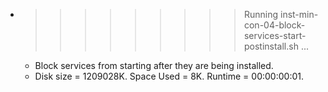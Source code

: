 * >>>>>>>>> Running inst-min-con-04-block-services-start-postinstall.sh ...
  * Block services from starting after they are being installed.
  * Disk size = 1209028K. Space Used = 8K. Runtime = 00:00:00:01.
